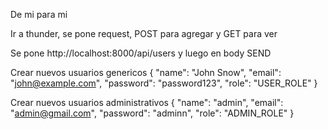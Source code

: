 De mi para mi

Ir a thunder, se pone request, POST para agregar y GET para ver

Se pone http://localhost:8000/api/users y luego en body SEND

Crear nuevos usuarios genericos
{
    "name": "John Snow",
    "email": "john@example.com",
    "password": "password123",
    "role": "USER_ROLE"
    }


Crear nuevos usuarios administrativos
{
    "name": "admin",
    "email": "admin@gmail.com",
    "password": "adminn",
    "role": "ADMIN_ROLE"
    }
